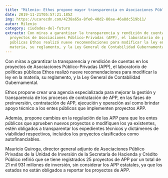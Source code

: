 ```yaml
---
title: "Milenio: Ethos propone mayor transparencia en Asociaciones Público-Privadas"
date: 2019-11-21T05:57:21.185Z
img: https://ucarecdn.com/4238a65a-8fe0-40d2-80ae-46a8dc519b11/
autor: Milenio
category: ciudades-del-futuro
extracto: Con miras a garantizar la transparencia y rendición de cuentas en los
  proyectos de Asociaciones Público-Privadas (APP), el laboratorio de políticas
  públicas Ethos realizó nueve recomendaciones para modificar la ley en la
  materia, su reglamento, y la Ley General de Contabilidad Gubernamental.
---
```

Con miras a garantizar la transparencia y rendición de cuentas en los proyectos de Asociaciones Público-Privadas (APP), el laboratorio de políticas públicas Ethos realizó nueve recomendaciones para modificar la ley en la materia, su reglamento, y la Ley General de Contabilidad Gubernamental.

Ethos propone crear una agencia especializada para mejorar la gestión y transparencia de los procesos de contratación de APP, en las fases de preinversión, contratación de APP, ejecución y operación así como brindar apoyo técnico a los entes públicos que implementen proyectos APP.

Además, propone cambios en la regulación de las APP para que los entes públicos que aprueben nuevos proyectos o modifiquen los ya existentes, estén obligados a transparentar los expedientes técnicos y dictámenes de viabilidad respectivos, incluidos los proyectos clasificados como autofinanciables.

Mauricio Quiroga, director general adjunto de Asociaciones Público Privadas de la Unidad de Inversión de la Secretaría de Hacienda y Crédito Público refirió que se tiene registrados 25 proyectos de APP por un total de 21 mil 931 millones de inversión, sin considerar los APP estatales, ya que los estados no están obligados a reportar los proyectos de APP.